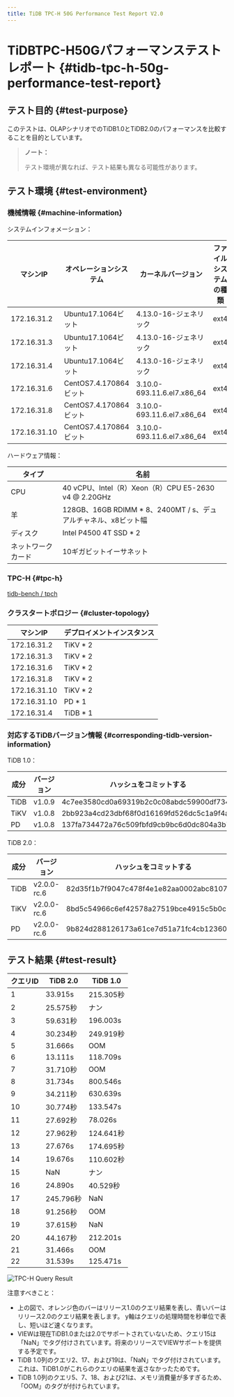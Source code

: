 ```yaml
---
title: TiDB TPC-H 50G Performance Test Report V2.0
---
```


# TiDBTPC-H50Gパフォーマンステストレポート {#tidb-tpc-h-50g-performance-test-report}

## テスト目的 {#test-purpose}

このテストは、OLAPシナリオでのTiDB1.0とTiDB2.0のパフォーマンスを比較することを目的としています。

> **ノート：**
>
> テスト環境が異なれば、テスト結果も異なる可能性があります。

## テスト環境 {#test-environment}

### 機械情報 {#machine-information}

システムインフォメーション：

| マシンIP        | オペレーションシステム         | カーネルバージョン                  | ファイルシステムの種類 |
| ------------ | ------------------- | -------------------------- | ----------- |
| 172.16.31.2  | Ubuntu17.1064ビット    | 4.13.0-16-ジェネリック           | ext4        |
| 172.16.31.3  | Ubuntu17.1064ビット    | 4.13.0-16-ジェネリック           | ext4        |
| 172.16.31.4  | Ubuntu17.1064ビット    | 4.13.0-16-ジェネリック           | ext4        |
| 172.16.31.6  | CentOS7.4.170864ビット | 3.10.0-693.11.6.el7.x86_64 | ext4        |
| 172.16.31.8  | CentOS7.4.170864ビット | 3.10.0-693.11.6.el7.x86_64 | ext4        |
| 172.16.31.10 | CentOS7.4.170864ビット | 3.10.0-693.11.6.el7.x86_64 | ext4        |

ハードウェア情報：

| タイプ       | 名前                                              |
| --------- | ----------------------------------------------- |
| CPU       | 40 vCPU、Intel（R）Xeon（R）CPU E5-2630 v4 @ 2.20GHz |
| 羊         | 128GB、16GB RDIMM * 8、2400MT / s、デュアルチャネル、x8ビット幅 |
| ディスク      | Intel P4500 4T SSD * 2                          |
| ネットワークカード | 10ギガビットイーサネット                                   |

### TPC-H {#tpc-h}

[tidb-bench / tpch](https://github.com/pingcap/tidb-bench/tree/master/tpch)

### クラスタートポロジー {#cluster-topology}

| マシンIP        | デプロイメントインスタンス |
| ------------ | ------------- |
| 172.16.31.2  | TiKV * 2      |
| 172.16.31.3  | TiKV * 2      |
| 172.16.31.6  | TiKV * 2      |
| 172.16.31.8  | TiKV * 2      |
| 172.16.31.10 | TiKV * 2      |
| 172.16.31.10 | PD * 1        |
| 172.16.31.4  | TiDB * 1      |

### 対応するTiDBバージョン情報 {#corresponding-tidb-version-information}

TiDB 1.0：

| 成分   | バージョン  | ハッシュをコミットする                              |
| ---- | ------ | ---------------------------------------- |
| TiDB | v1.0.9 | 4c7ee3580cd0a69319b2c0c08abdc59900df7344 |
| TiKV | v1.0.8 | 2bb923a4cd23dbf68f0d16169fd526dc5c1a9f4a |
| PD   | v1.0.8 | 137fa734472a76c509fbfd9cb9bc6d0dc804a3b7 |

TiDB 2.0：

| 成分   | バージョン       | ハッシュをコミットする                              |
| ---- | ----------- | ---------------------------------------- |
| TiDB | v2.0.0-rc.6 | 82d35f1b7f9047c478f4e1e82aa0002abc8107e7 |
| TiKV | v2.0.0-rc.6 | 8bd5c54966c6ef42578a27519bce4915c5b0c81f |
| PD   | v2.0.0-rc.6 | 9b824d288126173a61ce7d51a71fc4cb12360201 |

## テスト結果 {#test-result}

| クエリID | TiDB 2.0 | TiDB 1.0 |
| ----- | -------- | -------- |
| 1     | 33.915s  | 215.305秒 |
| 2     | 25.575秒  | ナン       |
| 3     | 59.631秒  | 196.003s |
| 4     | 30.234秒  | 249.919秒 |
| 5     | 31.666s  | OOM      |
| 6     | 13.111s  | 118.709s |
| 7     | 31.710秒  | OOM      |
| 8     | 31.734s  | 800.546s |
| 9     | 34.211秒  | 630.639s |
| 10    | 30.774秒  | 133.547s |
| 11    | 27.692秒  | 78.026s  |
| 12    | 27.962秒  | 124.641秒 |
| 13    | 27.676s  | 174.695秒 |
| 14    | 19.676s  | 110.602秒 |
| 15    | NaN      | ナン       |
| 16    | 24.890s  | 40.529秒  |
| 17    | 245.796秒 | NaN      |
| 18    | 91.256秒  | OOM      |
| 19    | 37.615秒  | NaN      |
| 20    | 44.167秒  | 212.201s |
| 21    | 31.466s  | OOM      |
| 22    | 31.539s  | 125.471s |

![TPC-H Query Result](https://download.pingcap.com/images/docs/tpch-query-result.png)

注意すべきこと：

-   上の図で、オレンジ色のバーはリリース1.0のクエリ結果を表し、青いバーはリリース2.0のクエリ結果を表します。 y軸はクエリの処理時間を秒単位で表し、短いほど速くなります。
-   VIEWは現在TiDB1.0または2.0でサポートされていないため、クエリ15は「NaN」でタグ付けされています。将来のリリースでVIEWサポートを提供する予定です。
-   TiDB 1.0列のクエリ2、17、および19は、「NaN」でタグ付けされています。これは、TiDB1.0がこれらのクエリの結果を返さなかったためです。
-   TiDB 1.0列のクエリ5、7、18、および21は、メモリ消費量が多すぎるため、「OOM」のタグが付けられています。
